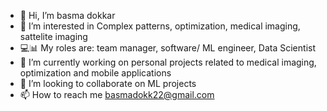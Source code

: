- 👋 Hi, I’m basma dokkar
- 👀 I’m interested in Complex patterns, optimization, medical imaging, sattelite imaging
- 💻📊 My roles are: team manager, software/ ML engineer, Data Scientist
- 🌱 I’m currently working on personal projects related to medical imaging, optimization and mobile applications
- 💞️ I’m looking to collaborate on ML projects
- 📫 How to reach me basmadokk22@gmail.com

<!---
bdut3pon/bdut3pon is a ✨ special ✨ repository because its `README.md` (this file) appears on your GitHub profile.
You can click the Preview link to take a look at your changes.
--->
